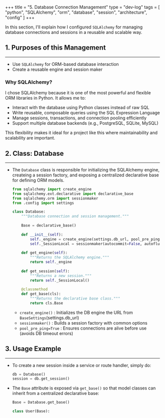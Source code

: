 +++
title = "5. Database Connection Management"
type = "dev-log"
tags = [
  "python", "SQLAlchemy", "orm", "database", "session", "architecture", "config"
]
+++

In this section, I'll explain how I configured `SQLAlchemy` for managing database connections and sessions in a reusable and scalable way.

## 1. Purposes of this Management

---

- Use `SQLAlchemy` for ORM-based database interaction
- Create a reusable engine and session maker

### Why SQLAlchemy?

I chose SQLAlchemy because it is one of the most powerful and flexible ORM libraries in Python. It allows me to:

- Interact with the database using Python classes instead of raw SQL
- Write reusable, composable queries using the SQL Expression Language
- Manage sessions, transactions, and connection pooling efficiently
- Support multiple database backends (e.g., PostgreSQL, SQLite, MySQL)

This flexibility makes it ideal for a project like this where maintainability and scalability are important.

## 2. Class: Database

---

- The `Database` class is responsible for initializing the SQLAlchemy engine, createing a session factory, and exposing a centralized declarative base for defining ORM models.

    ```python
    from sqlalchemy import create_engine
    from sqlalchemy.ext.declarative import declarative_base
    from sqlalchemy.orm import sessionmaker
    from .config import settings

    class Database:
        """Database connection and session management."""
        
        Base = declarative_base()
        
        def __init__(self):
            self._engine = create_engine(settings.db_url, pool_pre_ping=True)
            self._SessionLocal = sessionmaker(autocommit=False, autoflush=False, bind=self._engine)
        
        def get_engine(self):
            """Returns the SQLAlchemy engine."""
            return self._engine
        
        def get_session(self):
            """Returns a new session."""
            return self._SessionLocal()
        
        @classmethod
        def get_base(cls):
            """Returns the declarative base class."""
            return cls.Base
    ```

  - `create_engine()` : Initializes the DB engine the URL from `BaseSettings`(settings.db_url)
  - `sessionmaker()` : Builds a session factory with common options
  - `pool_pre_ping=True` : Ensures connections are alive before use (avoids DB timeout errors)

## 3. Usage Example

---

- To create a new session inside a service or route handler, simply do:

    ```python
    db = Database()
    session = db.get_session()
    ```

- The `Base` attribute is exposed via `get_base()` so that model classes can inherit from a centralized declarative base:

    ```python
    Base = Database.get_base()

    class User(Base):
    ```
